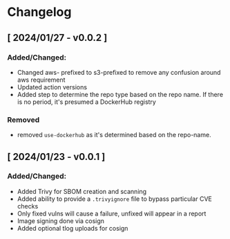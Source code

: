 # Changelog

[//]: # (## Upcoming)

[//]: # (### Added/Changed:)

[//]: # (### Fixes:)

[//]: # (### Deprecated/Removed:)

## [ 2024/01/27 - v0.0.2 ]

### Added/Changed:

* Changed aws- prefixed to s3-prefixed to remove any confusion around aws requirement
* Updated action versions
* Added step to determine the repo type based on the repo name. If there is no period, it's presumed a DockerHub registry

### Removed
* removed `use-dockerhub` as it's determined based on the repo-name.

## [ 2024/01/23 - v0.0.1 ]

### Added/Changed:

* Added Trivy for SBOM creation and scanning
* Added ability to provide a `.trivyignore` file to bypass particular CVE checks
* Only fixed vulns will cause a failure, unfixed will appear in a report
* Image signing done via cosign
* Added optional tlog uploads for cosign
